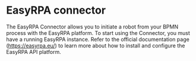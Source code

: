 # EasyRPA connector
The  EasyRPA Connector allows you to initiate a robot from your BPMN process with the EasyRPA platform.
To start using the Connector, you must have a running  EasyRPA instance. Refer to the official documentation page (https://easyrpa.eu/) to 
learn more about how to install and configure the EasyRPA API platform.
